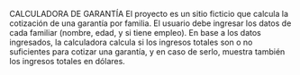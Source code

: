 CALCULADORA DE GARANTÍA
El proyecto es un sitio ficticio que calcula la cotización de una garantía por familia. El usuario debe ingresar los datos de cada familiar (nombre, edad, y si tiene empleo). 
En base a los datos ingresados, la calculadora calcula si los ingresos totales son o no suficientes para cotizar una garantía, y en caso de serlo, muestra también los ingresos totales en dólares.
